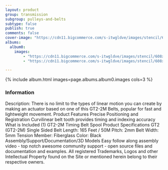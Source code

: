 ```yaml
---
layout: product
group: transmission
subgroup: pulleys-and-belts
subtype: false
publish: true
comments: false
cover-image: "https://cdn11.bigcommerce.com/s-itwgldve/images/stencil/608x608/products/162/3688/spool__20907.1675310611.png?c=2"
albums:
  album0:
    images:
        - "https://cdn11.bigcommerce.com/s-itwgldve/images/stencil/608x608/products/162/3688/spool__20907.1675310611.png?c=2"
        - "https://cdn11.bigcommerce.com/s-itwgldve/images/stencil/608x608/products/162/3687/sizes__32618.1675310610.png?c=2"

---
```


{% include album.html images=page.albums.album0.images cols=3 %}

### Information

Description:
 There is no limit to the types of linear motion you can create by making an actuator based on one of this GT2-2M Belts, popular for fast and lightweight movement.  Product Features   Precise Positioning and Registration Curvilinear belt tooth provides timing and indexing accuracy What is Included  (1) GT2-2M Timing Belt Spool Product Specifications  GT2 (GT2-2M) Single Sided Belt Length: 165 Feet / 50M Pitch: 2mm Belt Width: 5mm Tension Member: Fiberglass Color: Black   Assembly/Support/Documentation/3D Models   Easy follow along assembly video - top notch awesome community support - open source files and documentation and examples. All registered Trademarks, Logos and other Intellectual Property found on the Site or mentioned herein belong to their respective owners.   

